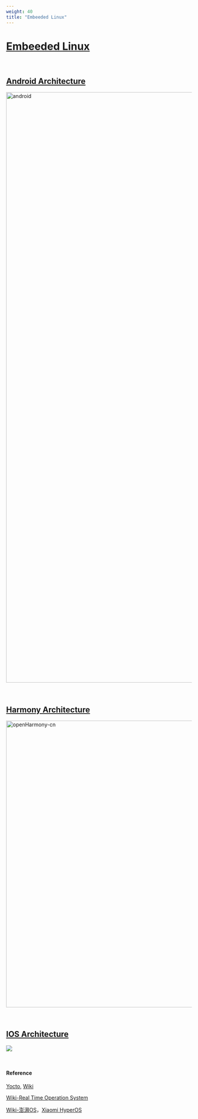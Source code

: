 ```yaml
---
weight: 40
title: "Embeeded Linux"
---
```


# [Embeeded Linux](https://en.wikipedia.org/wiki/Linux_on_embedded_systems)

<br/>

## [Android Architecture](https://developer.android.com/guide/platform)

<a data-flickr-embed="true" href="https://www.flickr.com/photos/200085779@N08/53510158904/in/dateposted/" title="android"><img src="https://live.staticflickr.com/65535/53510158904_52058b4d36_h.jpg" width="1087" height="1600" alt="android"/></a><script async src="//embedr.flickr.com/assets/client-code.js" charset="utf-8"></script>


<br/>

## [Harmony Architecture](https://gitee.com/openharmony)

<a data-flickr-embed="true" href="https://www.flickr.com/photos/200085779@N08/53509821601/in/dateposted/" title="openHarmony-cn"><img src="https://live.staticflickr.com/65535/53509821601_bd3a7d4025_h.jpg" width="1600" height="777" alt="openHarmony-cn"/></a><script async src="//embedr.flickr.com/assets/client-code.js" charset="utf-8"></script>

<br/>

## [IOS Architecture](https://medium.com/@ganeshrajugalla/ios-ios-introduction-and-structure-fdd7ecf08c4c)

![](https://miro.medium.com/v2/resize:fit:1188/format:webp/1*xlAAFqm-3S8AaC1Zo-WO_g.png)

<br/>

#### Reference

[Yocto](https://www.yoctoproject.org/), [Wiki](https://en.wikipedia.org/wiki/Yocto_Project)

[Wiki-Real Time Operation System](https://en.wikipedia.org/wiki/Real-time_operating_system)

[Wiki-澎湃OS](https://zh.wikipedia.org/wiki/%E5%B0%8F%E7%B1%B3%E6%BE%8E%E6%B9%83OS)，[Xiaomi HyperOS](https://hyperos.mi.com/)

[]()

[]()

[]()

[]()

[]()

[]()

[]()

[]()

[]()

[]()

